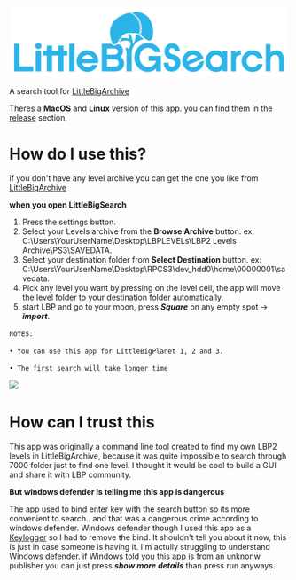 ![](images/UI/LB_Search.png)

A search tool for [LittleBigArchive](http://littlebigarchive.com/)

Theres a **MacOS** and **Linux** version of this app. you can find them in the [release](https://github.com/WaleedAlassaf/LittleBigSearch/releases/tag/1.1.3.2) section.

# How do I use this?

if you don't have any level archive you can get the one you like from [LittleBigArchive](http://littlebigarchive.com/)

**when you open LittleBigSearch**

1. Press the settings button.
2. Select your Levels archive from the **Browse Archive** button. ex: C:\Users\YourUserName\Desktop\LBPLEVELs\LBP2 Levels Archive\PS3\SAVEDATA.
3. Select your destination folder from **Select Destination** button. ex: C:\Users\YourUserName\Desktop\RPCS3\dev_hdd0\home\00000001\savedata.
5. Pick any level you want by pressing on the level cell, the app will move the level folder to your destination folder automatically.
6. start LBP and go to your moon, press ***Square*** on any empty spot -> ***import***. 

`NOTES:` 

`• You can use this app for LittleBigPlanet 1, 2 and 3.`

`• The first search will take longer time`

![](images/LBS_1.1.3.2.gif)

# How can I trust this

This app was originally a command line tool created to find my own LBP2 levels in LittleBigArchive, because it was quite impossible to search through 7000 folder just to find one level. I thought it would be cool to build a GUI and share it with LBP community. 

**But windows defender is telling me this app is dangerous**

The app used to bind enter key with the search button so its more convenient to search.. and that was a dangerous crime according to windows defender. Windows defender though I used this app as a [Keylogger](https://en.wikipedia.org/wiki/Keystroke_logging) so I had to remove the bind. It shouldn't tell you about it now, this is just in case someone is having it. I'm actully struggling to understand Windows defender. if Windows told you this app is from an unknonw publisher you can just press ***show more details*** than press run anyways.

